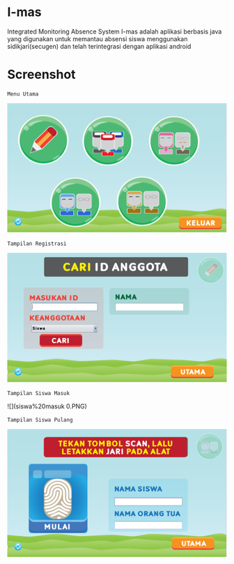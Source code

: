 # I-mas
Integrated Monitoring Absence System
I-mas adalah aplikasi berbasis java yang digunakan untuk memantau absensi siswa menggunakan sidikjari(secugen) dan telah terintegrasi dengan aplikasi android

# Screenshot

    Menu Utama
 
![](menu.PNG)




    Tampilan Registrasi
    
![](regis%200.PNG)




    Tampilan Siswa Masuk
    
![](siswa%20masuk 0.PNG)




    Tampilan Siswa Pulang
    
![](siswa%20pulang%200.PNG)
